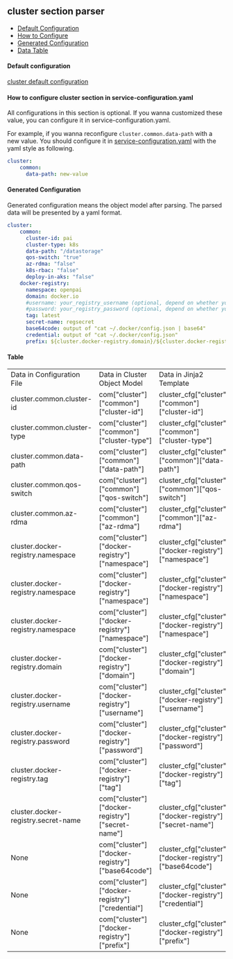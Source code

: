 ## cluster section parser

- [Default Configuration](#D_Config)
- [How to Configure](#HT_Config)
- [Generated Configuration](#G_Config)
- [Data Table](#T_config)



#### Default configuration <a name="D_Config"></a>

[cluster default configuration](cluster.yaml)

#### How to configure cluster section in service-configuration.yaml <a name="HT_Config"></a>

All configurations in this section is optional. If you wanna customized these value, you can configure it in service-configuration.yaml.

For example, if you wanna reconfigure ```cluster.common.data-path``` with a new value. You should configure it in [service-configuration.yaml](../../../examples/cluster-configuration/services-configuration.yaml) with the yaml style as following.
```yaml
cluster:
    common:
      data-path: new-value
```

#### Generated Configuration <a name="G_Config"></a>

Generated configuration means the object model after parsing. The parsed data will be presented by a yaml format.
```yaml
cluster:
    common:
      cluster-id: pai
      cluster-type: k8s
      data-path: "/datastorage"
      qos-switch: "true"
      az-rdma: "false"
      k8s-rbac: "false"
      deploy-in-aks: "false"
    docker-registry:
      namespace: openpai
      domain: docker.io
      #username: your_registry_username (optional, depend on whether you configure it or not)
      #password: your_registry_password (optional, depend on whether you configure it or not)
      tag: latest
      secret-name: regsecret
      base64code: output of "cat ~/.docker/config.json | base64"
      credential: output of "cat ~/.docker/config.json"
      prefix: ${cluster.docker-registry.domain}/${cluster.docker-registry.namespace}/
```




#### Table <a name="T_Config"></a>

<table>
<tr>
    <td>Data in Configuration File</td>
    <td>Data in Cluster Object Model</td>
    <td>Data in Jinja2 Template</td>
    <td>Data type</td>
</tr>
<tr>
    <td>cluster.common.cluster-id</td>
    <td>com["cluster"]["common"]["cluster-id"]</td>
    <td>cluster_cfg["cluster"]["common"]["cluster-id"]</td>
    <td>string</td>
</tr>
<tr>
    <td>cluster.common.cluster-type</td>
    <td>com["cluster"]["common"]["cluster-type"]</td>
    <td>cluster_cfg["cluster"]["common"]["cluster-type"]</td>
    <td>string</td>
</tr>
<tr>
    <td>cluster.common.data-path</td>
    <td>com["cluster"]["common"]["data-path"]</td>
    <td>cluster_cfg["cluster"]["common"]["data-path"]</td>
    <td>string</td>
</tr>
<tr>
    <td>cluster.common.qos-switch</td>
    <td>com["cluster"]["common"]["qos-switch"]</td>
    <td>cluster_cfg["cluster"]["common"]["qos-switch"]</td>
    <td>string</td>
</tr>
<tr>
    <td>cluster.common.az-rdma</td>
    <td>com["cluster"]["common"]["az-rdma"]</td>
    <td>cluster_cfg["cluster"]["common"]["az-rdma"]</td>
    <td>string, "true" or "false"</td>
</tr>
<tr>
    <td>cluster.docker-registry.namespace</td>
    <td>com["cluster"]["docker-registry"]["namespace"]</td>
    <td>cluster_cfg["cluster"]["docker-registry"]["namespace"]</td>
    <td>string</td>
</tr>
<tr>
    <td>cluster.docker-registry.namespace</td>
    <td>com["cluster"]["docker-registry"]["namespace"]</td>
    <td>cluster_cfg["cluster"]["docker-registry"]["namespace"]</td>
    <td>string</td>
</tr>
<tr>
    <td>cluster.docker-registry.namespace</td>
    <td>com["cluster"]["docker-registry"]["namespace"]</td>
    <td>cluster_cfg["cluster"]["docker-registry"]["namespace"]</td>
    <td>string</td>
</tr>
<tr>
    <td>cluster.docker-registry.domain</td>
    <td>com["cluster"]["docker-registry"]["domain"]</td>
    <td>cluster_cfg["cluster"]["docker-registry"]["domain"]</td>
    <td>string</td>
</tr>
<tr>
    <td>cluster.docker-registry.username</td>
    <td>com["cluster"]["docker-registry"]["username"]</td>
    <td>cluster_cfg["cluster"]["docker-registry"]["username"]</td>
    <td>string, optional</td>
</tr>
<tr>
    <td>cluster.docker-registry.password</td>
    <td>com["cluster"]["docker-registry"]["password"]</td>
    <td>cluster_cfg["cluster"]["docker-registry"]["password"]</td>
    <td>string, optional</td>
</tr>
<tr>
    <td>cluster.docker-registry.tag</td>
    <td>com["cluster"]["docker-registry"]["tag"]</td>
    <td>cluster_cfg["cluster"]["docker-registry"]["tag"]</td>
    <td>string</td>
</tr>
<tr>
    <td>cluster.docker-registry.secret-name</td>
    <td>com["cluster"]["docker-registry"]["secret-name"]</td>
    <td>cluster_cfg["cluster"]["docker-registry"]["secret-name"]</td>
    <td>string</td>
</tr>
<tr>
    <td>None</td>
    <td>com["cluster"]["docker-registry"]["base64code"]</td>
    <td>cluster_cfg["cluster"]["docker-registry"]["base64code"]</td>
    <td>string</td>
</tr>
<tr>
    <td>None</td>
    <td>com["cluster"]["docker-registry"]["credential"]</td>
    <td>cluster_cfg["cluster"]["docker-registry"]["credential"]</td>
    <td>string</td>
</tr>
<tr>
    <td>None</td>
    <td>com["cluster"]["docker-registry"]["prefix"]</td>
    <td>cluster_cfg["cluster"]["docker-registry"]["prefix"]</td>
    <td>string, "domain/namespace/"</td>
</tr>
</table>



